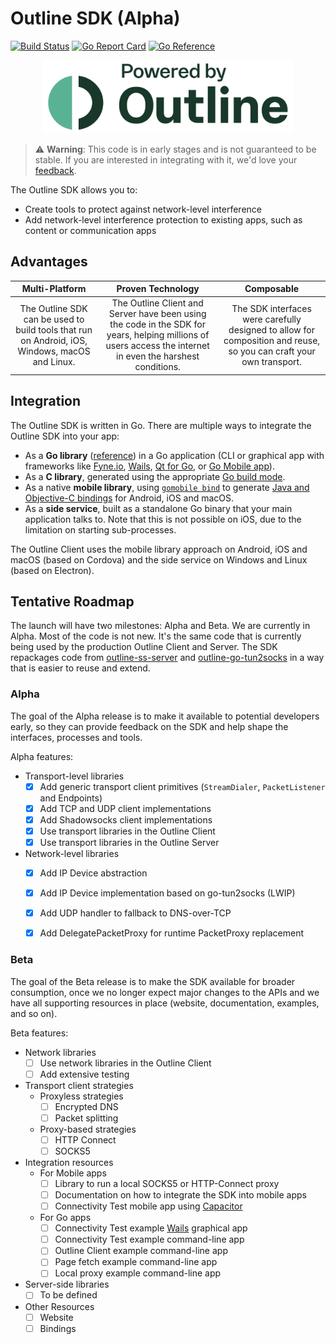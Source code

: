# Outline SDK (Alpha)

[![Build Status](https://github.com/Jigsaw-Code/outline-sdk/actions/workflows/test.yml/badge.svg)](https://github.com/Jigsaw-Code/outline-sdk/actions/workflows/test.yml?query=branch%3Amain)
[![Go Report Card](https://goreportcard.com/badge/github.com/Jigsaw-Code/outline-sdk)](https://goreportcard.com/report/github.com/Jigsaw-Code/outline-sdk)
[![Go Reference](https://pkg.go.dev/badge/github.com/Jigsaw-Code/outline-sdk.svg)](https://pkg.go.dev/github.com/Jigsaw-Code/outline-sdk)

<p align="center">
<img src="https://github.com/Jigsaw-Code/outline-brand/blob/main/assets/powered_by_outline/color/logo.png?raw=true" width=400pt />
</p>

> ⚠️ **Warning**: This code is in early stages and is not guaranteed to be stable. If you are
> interested in integrating with it, we'd love your [feedback](https://github.com/Jigsaw-Code/outline-sdk/issues/new).

The Outline SDK allows you to:
- Create tools to protect against network-level interference
- Add network-level interference protection to existing apps, such as content or communication apps


## Advantages

| Multi-Platform | Proven Technology | Composable |
|:-:|:-:|:-:|
| The Outline SDK can be used to build tools that run on Android, iOS, Windows, macOS and Linux. | The Outline Client and Server have been using the code in the SDK for years, helping millions of users access the internet in even the harshest conditions. | The SDK interfaces were carefully designed to allow for composition and reuse, so you can craft your own transport. |


## Integration

The Outline SDK is written in Go. There are multiple ways to integrate the Outline SDK into your app:

- As a **Go library** ([reference](https://pkg.go.dev/github.com/Jigsaw-Code/outline-sdk)) in a Go application (CLI or graphical app with frameworks like [Fyne.io](https://fyne.io/), [Wails](https://wails.io/), [Qt for Go](https://therecipe.github.io/qt/), or [Go Mobile app](https://pkg.go.dev/golang.org/x/mobile/app)).
- As a **C library**, generated using the appropriate [Go build mode](https://pkg.go.dev/cmd/go#hdr-Build_modes).
- As a native **mobile library**, using [`gomobile bind`](https://pkg.go.dev/golang.org/x/mobile/cmd/gomobile) to generate [Java and Objective-C bindings](https://pkg.go.dev/golang.org/x/mobile/cmd/gobind) for Android, iOS and macOS.
- As a **side service**, built as a standalone Go binary that your main application talks to. Note that this is not possible on iOS, due to the limitation on starting sub-processes.

The Outline Client uses the mobile library approach on Android, iOS and macOS (based on Cordova) and the side service on Windows and Linux (based on Electron).


## Tentative Roadmap

The launch will have two milestones: Alpha and Beta. We are currently in Alpha. Most of the code is not new. It's the same code that is currently being used by the production Outline Client and Server. The SDK repackages code from [outline-ss-server](https://github.com/Jigsaw-Code/outline-ss-server) and [outline-go-tun2socks](https://github.com/Jigsaw-Code/outline-go-tun2socks) in a way that is easier to reuse and extend.


### Alpha

The goal of the Alpha release is to make it available to potential developers early, so they can provide feedback on the SDK and help shape the interfaces, processes and tools.

Alpha features:

- Transport-level libraries
  - [x] Add generic transport client primitives (`StreamDialer`, `PacketListener` and Endpoints)
  - [x] Add TCP and UDP client implementations
  - [x] Add Shadowsocks client implementations
  - [x] Use transport libraries in the Outline Client
  - [x] Use transport libraries in the Outline Server 

- Network-level libraries
  - [x] Add IP Device abstraction
  - [x] Add IP Device implementation based on go-tun2socks (LWIP)
  - [x] Add UDP handler to fallback to DNS-over-TCP
  - [x] Add DelegatePacketProxy for runtime PacketProxy replacement


### Beta

The goal of the Beta release is to make the SDK available for broader consumption, once we no longer expect major changes to the APIs and we have all supporting resources in place (website, documentation, examples, and so on).

Beta features:

- Network libraries
  - [ ] Use network libraries in the Outline Client
  - [ ] Add extensive testing

- Transport client strategies
  - Proxyless strategies
    - [ ] Encrypted DNS
    - [ ] Packet splitting
  - Proxy-based strategies
    - [ ] HTTP Connect
    - [ ] SOCKS5

- Integration resources
  - For Mobile apps
    - [ ] Library to run a local SOCKS5 or HTTP-Connect proxy
    - [ ] Documentation on how to integrate the SDK into mobile apps
    - [ ] Connectivity Test mobile app using [Capacitor](https://capacitorjs.com/)
  - For Go apps
    - [ ] Connectivity Test example [Wails](https://wails.io/) graphical app
    - [ ] Connectivity Test example command-line app
    - [ ] Outline Client example command-line app
    - [ ] Page fetch example command-line app
    - [ ] Local proxy example command-line app

- Server-side libraries
  - [ ] To be defined

- Other Resources
  - [ ] Website
  - [ ] Bindings
